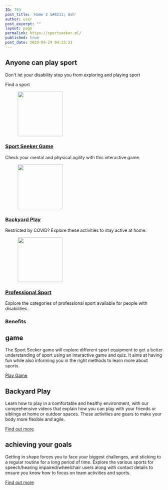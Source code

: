 ```yaml
---
ID: 793
post_title: 'Home 2 &#8211; Ash'
author: user
post_excerpt: ""
layout: page
permalink: https://sportseeker.ml/
published: true
post_date: 2020-09-24 04:15:21
---
```

<h2>Anyone can play sport</h2>		
		<p>Don't let your disability stop you from exploring and playing sport</p>		
			<a role="button">
						Find a sport
					</a>
			<figure><a href="http://sportseeker.ml/wp-content/gameFinal"><img width="143" height="143" src="https://sportseeker.ml/wp-content/uploads/2020/09/22.png" alt="" loading="lazy" /></a></figure><h3><a href="http://sportseeker.ml/wp-content/gameFinal">Sport Seeker Game</a></h3><p>Check your mental and physical agility with this interactive game.</p>		
			<figure><a href="https://sportseeker.ml/?page_id=321"><img width="143" height="143" src="https://sportseeker.ml/wp-content/uploads/2020/09/21.png" alt="" loading="lazy" /></a></figure><h3><a href="https://sportseeker.ml/?page_id=321">Backyard Play</a></h3><p>Restricted by COVID? Explore these activities to stay active at home.</p>		
			<figure><a href="https://sportseeker.ml/?page_id=476"><img width="143" height="143" src="https://sportseeker.ml/wp-content/uploads/2020/09/20.png" alt="" loading="lazy" /></a></figure><h3><a href="https://sportseeker.ml/?page_id=476">Professional Sport</a></h3><p>Explore the categories of professional sport available for people with disabilities .</p>		
			<h3>Benefits</h3>		
			<h2>game</h2>		
		<p>The Sport Seeker game will explore different sport equipment to get a better understanding of sport using an interactive game and quiz. It aims at having fun while also informing you in the right methods to learn more about sports.</p>		
			<a href="http://sportseeker.ml/wp-content/gameFinal" role="button">
						Play Game
					</a>
			<h2>Backyard Play</h2>		
		<p>Learn how to play in a comfortable and healthy environment, with our comprehensive videos that explain how you can play with your friends or siblings at home or outdoor spaces. These activities are gears to make your body more flexible and agile.</p>		
			<a href="https://sportseeker.ml/?page_id=321" role="button">
						Find out more
					</a>
			<h2>achieving your goals</h2>		
		<p>Getting in shape forces you to face your biggest challenges, and sticking to a regular routine for a long period of time. Explore the various sports for speech/hearing impaired/wheelchair users along with contact details to ensure you know how to focus on team activities and sports.</p>		
			<a href="https://sportseeker.ml/?page_id=476" role="button">
						Find out more
					</a>